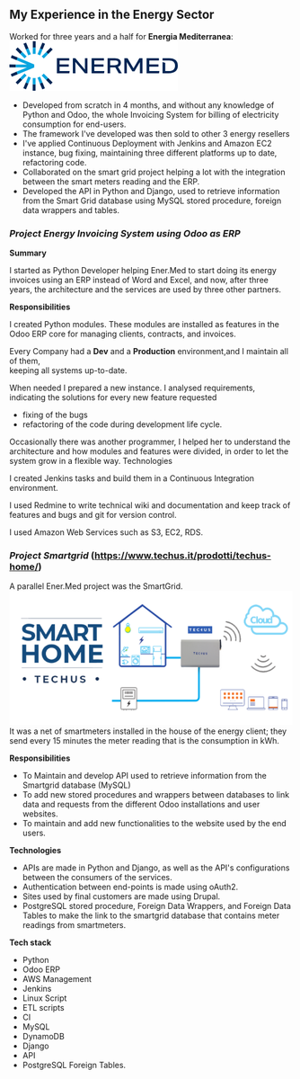 ## My Experience in the Energy Sector


Worked for three years and a half for **Energia Mediterranea**:
![energy_job.png](energy_job.png)


- Developed from scratch in 4 months, and without any knowledge of Python and Odoo, the whole
Invoicing System for billing of electricity consumption for end-users.
- The framework I've developed was then sold to other 3 energy resellers
- I've applied Continuous Deployment with Jenkins and Amazon EC2 instance, bug fixing, maintaining three different platforms up to date,
refactoring code.
- Collaborated on the smart grid project helping a lot with the integration between the smart meters
reading and the ERP.
- Developed the API in Python and Django, used to retrieve information from the Smart Grid database
using MySQL stored procedure, foreign data wrappers and tables.


### _Project Energy Invoicing System using Odoo as ERP_

**Summary**

I started as Python Developer helping Ener.Med to start doing its energy invoices using an ERP
instead of Word and Excel, and now, after three years, the architecture and the services are used by
three other partners.

**Responsibilities**


I created Python modules.   These modules are installed as features in the Odoo ERP core for
managing clients, contracts, and invoices. 

Every Company had a **Dev** and a **Production** environment,and I maintain all of them,   
keeping all systems up-to-date. 

When needed I prepared a new instance. 
I analysed requirements, indicating the solutions for every new feature requested
- fixing of the  bugs
- refactoring of the code during development life cycle.

Occasionally there was another programmer, I helped her to understand the architecture 
and how modules and features were divided, in order to let the system grow in a flexible way.
Technologies


I created Jenkins tasks and build them in a Continuous Integration environment.

I used Redmine to write technical wiki and documentation and keep track of features and bugs and git
for version control.

I used Amazon Web Services such as S3, EC2, RDS.

### _Project  Smartgrid_ (https://www.techus.it/prodotti/techus-home/)

A parallel Ener.Med project was the SmartGrid. 
![smartmeter.png](smartmeter.png)
It was a net of smartmeters installed in the house of the energy client;
they send every 15 minutes the meter reading that is the consumption in kWh.

**Responsibilities**

- To Maintain and develop API used to retrieve information from the Smartgrid database (MySQL)
- To add new stored procedures and wrappers between databases to link data and requests from the
different Odoo installations and user websites.
- To maintain and add new functionalities to the website used by the end users.

**Technologies**
- APIs are made in Python and Django, as well as the API's configurations between the consumers of
the services. 
- Authentication between end-points is made using oAuth2.
- Sites used by final customers are made using Drupal.
- PostgreSQL stored procedure, Foreign Data Wrappers, and Foreign Data Tables to make the link
to the smartgrid database that contains meter readings from smartmeters.

**Tech stack**


- Python
- Odoo ERP
- AWS Management
- Jenkins
- Linux Script
- ETL scripts
- CI
- MySQL
- DynamoDB
- Django
- API
- PostgreSQL Foreign Tables.